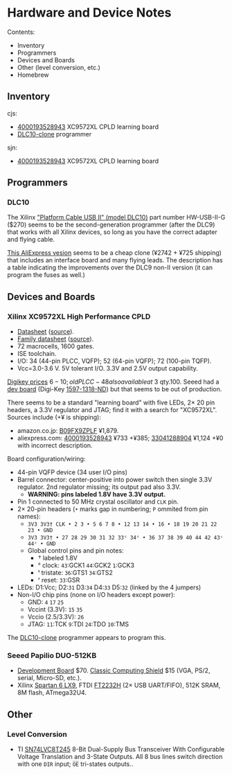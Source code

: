 Hardware and Device Notes
=========================

Contents:
- Inventory
- Programmers
- Devices and Boards
- Other (level conversion, etc.)
- Homebrew

Inventory
---------

cjs:
- [4000193528943][] XC9572XL CPLD learning board
- [DLC10-clone] programmer

sjn:
- [4000193528943][] XC9572XL CPLD learning board


Programmers
-----------

### DLC10

The Xilinx ["Platform Cable USB II" (model DLC10)][DLC10] part number
HW-USB-II-G ($270) seems to be the second-generation programmer (after the
DLC9) that works with all Xilinx devices, so long as you have the correct
adapter and flying cable.

[This AliExpress vesion][DLC10-clone] seems to be a cheap clone (¥2742 +
¥725 shipping) that includes an interface board and many flying leads. The
description has a table indicating the improvements over the DLC9 non-II
version (it can program the fuses as well.)


Devices and Boards
----------------

### Xilinx XC9572XL High Performance CPLD

- [Datasheet][XC9572XL] ([source][XC9572XL-orig]).
- [Family datasheet][XC9500XL] ([source][XC9500XL-orig]).
- 72 macrocells, 1600 gates.
- ISE toolchain.
- I/O: 34 (44-pin PLCC, VQFP); 52 (64-pin VQFP); 72 (100-pin TQFP).
- Vcc=3.0-3.6 V. 5V tolerant I/O. 3.3V and 2.5V output capability.

[Digikey prices][dk9572] $6-10; old PLCC-48 also available at ~$3 qty.100.
Seeed had a [dev board][seeed-XC9572XL] (Digi-Key [1597-1318-ND]) but that
seems to be out of production.

There seems to be a standard "learning board" with five LEDs, 2× 20 pin
headers, a 3.3V regulator and JTAG; find it with a search for "XC9572XL".
Sources include (+¥ is shipping):
- amazon.co.jp: [B09FX9ZPLF] ¥1,879.
- aliexpress.com: [4000193528943] ¥733 +¥385;
  [33041288904] ¥1,124 +¥0 with incorrect description.

Board configuration/wiring:
- 44-pin VQFP device (34 user I/O pins)
- Barrel connector: center-positive into power switch then single 3.3V
  regulator. 2nd regulator missing; its output pad also 3.3V.
  - __WARNING: pins labeled 1.8V have 3.3V output.__
- Pin 1 connected to 50 MHz crystal oscillator and `CLK` pin.
- 2× 20-pin headers (`•` marks gap in numbering; `P` ommited from pin names):
  - `3V3 3V3† CLK • 2 3 • 5 6 7 8 • 12 13 14 • 16 • 18 19 20 21 22 23 • GND`
  - `3V3 3V3† • 27 28 29 30 31 32 33ᵗ 34ᵗ • 36 37 38 39 40 44 42 43ᶜ 44ᶜ • GND`
  - Global control pins and pin notes:
    - † labeled 1.8V
    - ᶜ clock: `43`:GCK1 `44`:GCK2 `1`:GCK3
    - ᵗ tristate: `36`:GTS1 `34`:GTS2
    - ʳ reset: `33`:GSR
- LEDs: D1:Vcc;  D2:`31`  D3:`34`  D4:`33`  D5:`32`  (linked by the 4 jumpers)
- Non-I/O chip pins (none on I/O headers except power):
    - GND: `4` `17` `25`
    - Vccint (3.3V): `15` `35`
    - Vccio (2.5/3.3V): `26`
    - JTAG: `11`:TCK `9`:TDI `24`:TDO `10`:TMS

The [DLC10-clone] programmer appears to program this.

### Seeed Papilio DUO-512KB

- [Development Board][pap-db] $70. [Classic Computing Shield][pap-sh] $15
  (VGA, PS/2, serial, Micro-SD, etc.).
- Xilinx [Spartan 6 LX9], FTDI [FT2232H][] (2× USB UART/FIFO), 512K SRAM,
  8M flash, ATmega32U4.


Other
-----

### Level Conversion

- TI [SN74LVC8T245] 8-Bit Dual-Supply Bus Transceiver With Configurable
  Voltage Translation and 3-State Outputs. All 8 bus lines switch direction
  with one `DIR` input; `O̅E̅` tri-states outputs..



<!-------------------------------------------------------------------->
[DLC10]: https://www.xilinx.com/products/boards-and-kits/hw-usb-ii-g.html
[DLC10-clone]: https://www.aliexpress.com/item/32691266814.html

<!-- Devices and Boards / Xilinx XC9572XL High Performance CPLD -->
[1597-1318-ND]: https://www.digikey.com/en/products/detail/seeed-technology-co-ltd/102990001/5488214?s=N4IgTCBcDaIBoGECcBWA7GOAZEBdAvkA
[33041288904]: https://www.aliexpress.com/item/33041288904.html
[4000193528943]: https://www.aliexpress.com/item/4000193528943.html
[B09FX9ZPLF]: https://www.amazon.co.jp/dp/B09FX9ZPLF
[OHO]: http://www.oho-elektronik.de/pics/UM_XC9572XL.pdf
[XC9500XL-orig]: https://www.xilinx.com/support/documentation/data_sheets/ds054.pdf
[XC9500XL]: ./XC9500XL.pdf
[XC9572XL-orig]: https://www.xilinx.com/support/documentation/data_sheets/ds057.pdf
[XC9572XL]: ./XC9572XL.pdf
[dk9572]: https://www.digikey.com/en/products/filter/embedded-cplds-complex-programmable-logic-devices/695?s=N4IgTCBcDaIBoGECcBWA7GOAZEBdAvkA
[seeed-XC9572XL]: https://www.seeedstudio.com/XC9572XL-CPLD-development-board-v1b-p-799.html

<!-- Devices and Boards / Seeed Papilio DUO-512KB -->
[FT2232H]: http://www.ftdichip.com/Support/Documents/DataSheets/ICs/DS_FT2232H.pdf
[Spartan 6 LX9]: https://www.xilinx.com/support/documentation/data_sheets/ds160.pdf
[pap-db]: https://www.seeedstudio.com/Papilio-DUO-512KB-p-2328.html
[pap-sh]: https://www.seeedstudio.com/Classic-Computing-Shield-V1-01.html

<!-- Other / Level Conversion -->
[SN74LVC8T245]: https://www.ti.com/lit/ds/sces584b/sces584b.pdf
